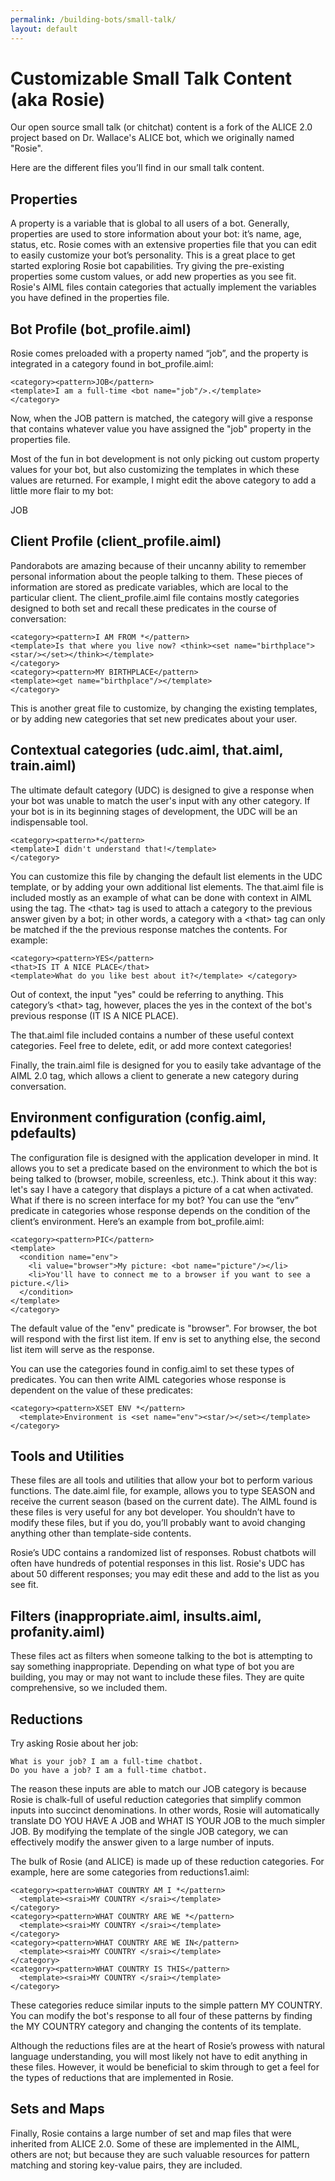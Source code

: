 ```yaml
---
permalink: /building-bots/small-talk/
layout: default
---
```


<div markdown="1" class="pb-docs__content">

# Customizable Small Talk Content (aka Rosie)

Our open source small talk (or chitchat) content is a fork of the ALICE 2.0 project based on Dr. Wallace's ALICE bot, which we originally named "Rosie".

Here are the different files you’ll find in our small talk content.

## Properties

A property is a variable that is global to all users of a bot. Generally, properties are used to store information about your bot: 
it’s name, age, status, etc. Rosie comes with an extensive properties file that you can edit to easily customize your bot’s personality. 
This is a great place to get started exploring Rosie bot capabilities. Try giving the pre-existing properties some custom values, 
or add new properties as you see fit. Rosie's AIML files contain categories that actually implement the variables you have defined in the 
properties file. 

## Bot Profile (bot_profile.aiml)

Rosie comes preloaded with a property named “job”, and the property is integrated in a category found in bot_profile.aiml:

    <category><pattern>JOB</pattern> 
    <template>I am a full-time <bot name="job"/>.</template> 
    </category>

Now, when the JOB pattern is matched, the category will give a response that contains whatever value you have assigned the "job" 
property in the properties file.

Most of the fun in bot development is not only picking out custom property values for your bot, but also customizing the templates 
in which these values are returned. For example, I might edit the above category to add a little more flair to my bot:

   <category>
     <pattern>JOB</pattern> 
     <template>By day, I am a <bot name="job"/>. At night, I crawl the internet looking for pictures of cats wearing funny hats.</template> 
   </category>

## Client Profile (client_profile.aiml)  

Pandorabots are amazing because of their uncanny ability to remember personal information about the people talking to them. 
These pieces of information are stored as predicate variables, which are local to the particular client. 
The client_profile.aiml file contains mostly categories designed to both set and recall these predicates in the course of conversation:

    <category><pattern>I AM FROM *</pattern> 
    <template>Is that where you live now? <think><set name="birthplace"><star/></set></think></template> 
    </category> 
    <category><pattern>MY BIRTHPLACE</pattern> 
    <template><get name="birthplace"/></template> 
    </category>

This is another great file to customize, by changing the existing templates, or by adding new categories that set new predicates about your user.

## Contextual categories (udc.aiml, that.aiml, train.aiml)

The ultimate default category (UDC) is designed to give a response when your bot was unable to match the user's 
input with any other category. If your bot is in its beginning stages of development, the UDC will be an 
indispensable tool.

    <category><pattern>*</pattern> 
    <template>I didn't understand that!</template> 
    </category>

You can customize this file by changing the default list elements in the UDC template, or by adding your own additional 
list elements. The that.aiml file is included mostly as an example of what can be done with context in AIML 
using the <that> tag. The &lt;that&gt; tag is used to attach a category to the previous answer given by a bot; 
in other words, a category with a &lt;that&gt; tag can only be matched if the the previous response matches 
the contents. For example:

    <category><pattern>YES</pattern> 
    <that>IS IT A NICE PLACE</that> 
    <template>What do you like best about it?</template> </category>

Out of context, the input "yes" could be referring to anything. This category’s &lt;that&gt; tag, however, places the yes 
in the context of the bot's previous response (IT IS A NICE PLACE).  

The that.aiml file included contains a number of these useful context categories. Feel free to delete, edit, 
or add more context categories! 

Finally, the train.aiml file is designed for you to easily take advantage of the AIML 2.0 <learn> tag, 
which allows a client to generate a new category during conversation.

## Environment configuration (config.aiml, pdefaults)

The configuration file is designed with the application developer in mind. It allows you to set a predicate 
based on the environment to which the bot is being talked to (browser, mobile, screenless, etc.).
Think about it this way: let's say I have a category that displays a picture of a cat when activated. What 
if there is no screen interface for my bot? You can use the “env” predicate in categories whose response 
depends on the condition of the client’s environment. Here’s an example from bot_profile.aiml:

    <category><pattern>PIC</pattern> 
    <template> 
      <condition name="env"> 
        <li value="browser">My picture: <bot name="picture"/></li> 
        <li>You'll have to connect me to a browser if you want to see a picture.</li> 
      </condition> 
    </template> 
    </category>

The default value of the "env" predicate is "browser". For browser, the bot will respond with the first list 
item. If env is set to anything else, the second list item will serve as the response.

You can use the categories found in config.aiml to set these types of predicates. You can then write AIML 
categories whose response is dependent on the value of these predicates:

    <category><pattern>XSET ENV *</pattern> 
      <template>Environment is <set name="env"><star/></set></template>
    </category>

## Tools and Utilities

These files are all tools and utilities that allow your bot to perform various functions. 
The date.aiml file, for example, allows you to type SEASON and receive the current season 
(based on the current date). The AIML found is these files is very useful for any bot developer. 
You shouldn’t have to modify these files, but if you do, you’ll probably want to avoid changing 
anything other than template-side contents.

Rosie’s UDC contains a randomized list of responses. Robust chatbots will often have hundreds of 
potential responses in this list.  Rosie's UDC has about 50 different responses; you may edit these 
and add to the list as you see fit.

## Filters (inappropriate.aiml, insults.aiml, profanity.aiml)

These files act as filters when someone talking to the bot is attempting to say something inappropriate. 
Depending on what type of bot you are building, you may or may not want to include these files. 
They are quite comprehensive, so we included them.

## Reductions

Try asking Rosie about her job:  

    What is your job? I am a full-time chatbot.
    Do you have a job? I am a full-time chatbot.

The reason these inputs are able to match our JOB category is because Rosie is chalk-full of useful 
reduction categories that simplify common inputs into succinct denominations. In other words, 
Rosie will automatically translate DO YOU HAVE A JOB and WHAT IS YOUR JOB to the much simpler JOB. 
By modifying the template of the single JOB category, we can effectively modify the answer given 
to a large number of inputs.

The bulk of Rosie (and ALICE) is made up of these reduction categories. For example, here are some
categories from reductions1.aiml:

    <category><pattern>WHAT COUNTRY AM I *</pattern> 
      <template><srai>MY COUNTRY </srai></template> 
    </category> 
    <category><pattern>WHAT COUNTRY ARE WE *</pattern> 
      <template><srai>MY COUNTRY </srai></template> 
    </category> 
    <category><pattern>WHAT COUNTRY ARE WE IN</pattern> 
      <template><srai>MY COUNTRY </srai></template> 
    </category> 
    <category><pattern>WHAT COUNTRY IS THIS</pattern> 
      <template><srai>MY COUNTRY </srai></template> 
    </category>

These categories reduce similar inputs to the simple pattern MY COUNTRY. You can modify the 
bot's response to all four of these patterns by finding the MY COUNTRY category and changing 
the contents of its template.

Although the reductions files are at the heart of Rosie’s prowess with natural language 
understanding, you will most likely not have to edit anything in these files. However, it 
would be beneficial to skim through to get a feel for the types of reductions that are implemented in Rosie.

## Sets and Maps

Finally, Rosie contains a large number of set and map files that were inherited from ALICE 2.0. 
Some of these are implemented in the AIML, others are not; but because they are such valuable 
resources for pattern matching and storing key-value pairs, they are included.

</div>

